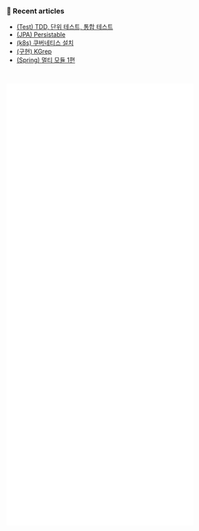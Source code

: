 ### 📖 Recent articles
<!-- BLOG-POST-LIST:START -->
- [&lpar;Test&rpar; TDD, 단위 테스트, 통합 테스트](https://crispindeity.github.io/posts/(Test)-TDD,-%EB%8B%A8%EC%9C%84-%ED%85%8C%EC%8A%A4%ED%8A%B8,-%ED%86%B5%ED%95%A9-%ED%85%8C%EC%8A%A4%ED%8A%B8/)
- [&lpar;JPA&rpar; Persistable](https://crispindeity.github.io/posts/(JPA)-Persistable/)
- [&lpar;k8s&rpar; 쿠버네티스 설치](https://crispindeity.github.io/posts/(k8s)-%EC%BF%A0%EB%B2%84%EB%84%A4%ED%8B%B0%EC%8A%A4-%EC%84%A4%EC%B9%98/)
- [&lpar;구현&rpar; KGrep](https://crispindeity.github.io/posts/(%EA%B5%AC%ED%98%84)-KGrep/)
- [&lpar;Spring&rpar; 멀티 모듈 1편](https://crispindeity.github.io/posts/(Spring)-%EB%A9%80%ED%8B%B0-%EB%AA%A8%EB%93%88-1%ED%8E%B8/)
<!-- BLOG-POST-LIST:END -->

</br>

![Metrics](/github-metrics.svg)
